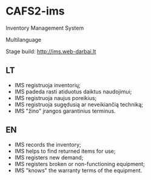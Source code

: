 # CAFS2-ims

Inventory Management System

Multilanguage

Stage build: http://ims.web-darbai.lt

## LT

 - IMS registruoja inventorių;
 - IMS padeda rasti atiduotus daiktus naudojimui;
 - IMS registruoja naujus poreikius;
 - IMS registruoja sugędusią ar neveikiančią techniką;
 - IMS "žino" įrangos garantinius terminus.

## EN

 - IMS records the inventory;
 - IMS helps to find returned items for use;
 - IMS registers new demand;
 - IMS registers broken or non-functioning equipment;
 - IMS "knows" the warranty terms of the equipment.
